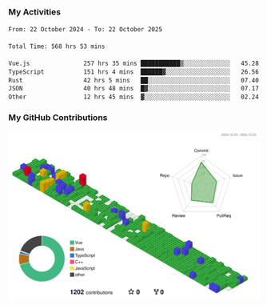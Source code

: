 ### My Activities

<!--START_SECTION:waka-->

```txt
From: 22 October 2024 - To: 22 October 2025

Total Time: 568 hrs 53 mins

Vue.js               257 hrs 35 mins ███████████▒░░░░░░░░░░░░░   45.28 %
TypeScript           151 hrs 4 mins  ██████▓░░░░░░░░░░░░░░░░░░   26.56 %
Rust                 42 hrs 5 mins   ██░░░░░░░░░░░░░░░░░░░░░░░   07.40 %
JSON                 40 hrs 48 mins  █▓░░░░░░░░░░░░░░░░░░░░░░░   07.17 %
Other                12 hrs 45 mins  ▓░░░░░░░░░░░░░░░░░░░░░░░░   02.24 %
```

<!--END_SECTION:waka-->

### My GitHub Contributions

![](./profile-3d-contrib/profile-gitblock.svg)
